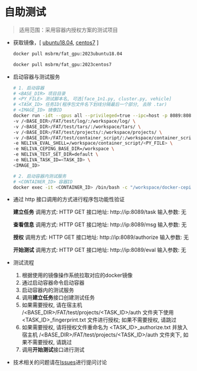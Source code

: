 # 自助测试

> 适用范围：采用容器内授权方案的测试项目

* 获取镜像，[ [ubuntu18.04](https://hub.docker.com/layers/msbrm/fat_gpu/2023ubuntu18.04/images/sha256-24897635dc807a07dcfd05efe36c1627391ee53797e80161de1c16f51317f234?context=repo), [centos7](https://hub.docker.com/layers/msbrm/fat_gpu/2023centos7/images/sha256-04aa1fe30aab1f349688fdcab5642803be7968d63ff14b2c44b47fb86b29e92f?context=repo) ]

    ```bash
    docker pull msbrm/fat_gpu:2023ubuntu18.04
    ```

    ```bash
    docker pull msbrm/fat_gpu:2023centos7
    ```

* 启动容器与测试服务

    ```bash
    # 1. 启动容器
    # <BASE_DIR> 项目目录
    # <PY_FILE> 测试脚本名, 可选[face_1n1.py, cluster.py, vehicle]
    # <TASK_ID> 任务ID(程序包文件名下划线分隔最后一个部分, 去除 .tar)
    # <IMAGE_ID> 镜像ID
    docker run -idt --gpus all --privileged=true --ipc=host -p 8089:8089 \
    -v /<BASE_DIR>/FAT/test/log/:/workspace/log/ \
    -v /<BASE_DIR>/FAT/test/tars/:/workspace/tars/ \
    -v /<BASE_DIR>/FAT/test/projects/:/workspace/projects/ \
    -v /<BASE_DIR>/FAT/test/container_script/:/workspace/container_script/ \
    -e NELIVA_EVAL_SHELL=/workspace/container_script/<PY_FILE> \
    -e NELIVA_CEPING_BASE_DIR=/workspace \
    -e NELIVA_TEST_SET_DIR=default \
    -e NELIVA_TASK_ID=<TASK_ID> \
    <IMAGE_ID>

    # 2. 启动容器内测试服务
    # <CONTAINER_ID> 容器ID
    docker exec -it <CONTAINER_ID> /bin/bash -c "/workspace/docker-ceping1/my.sh start"
    ```

* 通过 http 接口调用的方式进行程序包功能性验证

    **建立任务**
    调用方式: HTTP GET
    接口地址: http://ip:8089/task
    输入参数: 无

    **查看信息**
    调用方式: HTTP GET
    接口地址: http://ip:8089/msg
    输入参数: 无

    **授权**
    调用方式: HTTP GET
    接口地址: http://ip:8089/authorize
    输入参数: 无

    **开始测试**
    调用方式: HTTP GET
    接口地址: http://ip:8089/eval
    输入参数: 无

* 测试流程
    1. 根据使用的镜像操作系统拉取对应的docker镜像
    2. 通过启动容器命令启动容器
    3. 启动容器内的测试服务
    4. 调用**建立任务**接口创建测试任务
    5. 如果需要授权, 请在宿主机 /\<BASE_DIR\>/FAT/test/projects/\<TASK_ID\>/auth 文件夹下使用 \<TASK_ID>_fingerprint.txt 文件进行授权; 如果不需要授权, 请跳过
    6. 如果需要授权, 请将授权文件重命名为 \<TASK_ID>_authorize.txt 并放入宿主机 /\<BASE_DIR\>/FAT/test/projects/\<TASK_ID\>/auth 文件夹下, 如果不需要授权, 请跳过
    7. 调用**开始测试**接口进行测试

* 技术相关的问题请在[Issues](https://github.com/nelivacn/FAT/issues)进行提问讨论
